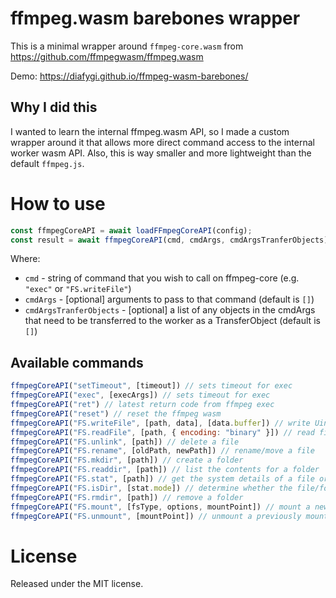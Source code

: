 # ffmpeg.wasm barebones wrapper

This is a minimal wrapper around `ffmpeg-core.wasm` from https://github.com/ffmpegwasm/ffmpeg.wasm

Demo: https://diafygi.github.io/ffmpeg-wasm-barebones/

## Why I did this

I wanted to learn the internal ffmpeg.wasm API, so I made a custom wrapper around it that allows
more direct command access to the internal worker wasm API. Also, this is way smaller and more
lightweight than the default `ffmpeg.js`.

# How to use

```js
const ffmpegCoreAPI = await loadFFmpegCoreAPI(config);
const result = await ffmpegCoreAPI(cmd, cmdArgs, cmdArgsTranferObjects);
```

Where:

* `cmd` - string of command that you wish to call on ffmpeg-core (e.g. `"exec"` or `"FS.writeFile"`)
* `cmdArgs` - [optional] arguments to pass to that command (default is `[]`)
* `cmdArgsTranferObjects` - [optional] a list of any objects in the cmdArgs that need to be transferred to the worker as a TransferObject (default is `[]`)

## Available commands

```js
ffmpegCoreAPI("setTimeout", [timeout]) // sets timeout for exec
ffmpegCoreAPI("exec", [execArgs]) // sets timeout for exec
ffmpegCoreAPI("ret") // latest return code from ffmpeg exec
ffmpegCoreAPI("reset") // reset the ffmpeg wasm
ffmpegCoreAPI("FS.writeFile", [path, data], [data.buffer]) // write Uint8Array as file to the virtual "file system"
ffmpegCoreAPI("FS.readFile", [path, { encoding: "binary" }]) // read file as Uint8Array from the virtual "file system"
ffmpegCoreAPI("FS.unlink", [path]) // delete a file
ffmpegCoreAPI("FS.rename", [oldPath, newPath]) // rename/move a file
ffmpegCoreAPI("FS.mkdir", [path]) // create a folder
ffmpegCoreAPI("FS.readdir", [path]) // list the contents for a folder
ffmpegCoreAPI("FS.stat", [path]) // get the system details of a file or folder
ffmpegCoreAPI("FS.isDir", [stat.mode]) // determine whether the file/folder's stat.mode is a folder
ffmpegCoreAPI("FS.rmdir", [path]) // remove a folder
ffmpegCoreAPI("FS.mount", [fsType, options, mountPoint]) // mount a new filesystem
ffmpegCoreAPI("FS.unmount", [mountPoint]) // unmount a previously mounted filesystem
```

# License

Released under the MIT license.
